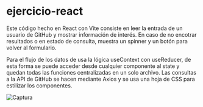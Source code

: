 # ejercicio-react
Este código hecho en React con Vite consiste en leer la entrada de un usuario de GitHub y mostrar información de interés. En caso de no encotrar resultados o en estado de consulta, muestra un spinner y un botón para volver al formulario. 

Para el flujo de los datos de usa la lógica useContext con useReducer, de esta forma se puede acceder desde cualquier componente al state y quedan todas las funciones centralizadas en un solo archivo. Las consultas a la API de GitHub se hacen mediante Axios y se usa una hoja de CSS para estilizar los componentes.

![Captura](https://github.com/SoyRol4ndo/ejercicio-react/assets/121077690/32f1202e-e652-45bc-ba8d-f9d88195620c)
